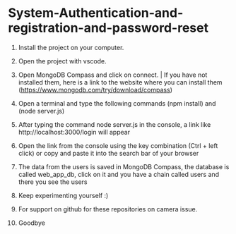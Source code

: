# System-Authentication-and-registration-and-password-reset

1. Install the project on your computer.

2. Open the project with vscode.

3. Open MongoDB Compass and click on connect. | If you have not installed them, here is a link to the website where you can install them (https://www.mongodb.com/try/download/compass)

4. Open a terminal and type the following commands (npm install) and (node ​​server.js)

5. After typing the command node server.js in the console, a link like http://localhost:3000/login will appear

6. Open the link from the console using the key combination (Ctrl + left click) or copy and paste it into the search bar of your browser

7. The data from the users is saved in MongoDB Compass, the database is called web_app_db, click on it and you have a chain called users and there you see the users

8. Keep experimenting yourself :)

9. For support on github for these repositories on camera issue.

10. Goodbye
